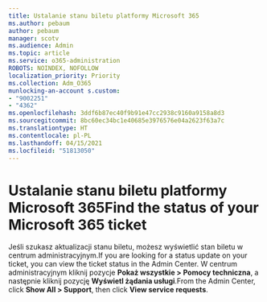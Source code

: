 ```yaml
---
title: Ustalanie stanu biletu platformy Microsoft 365
ms.author: pebaum
author: pebaum
manager: scotv
ms.audience: Admin
ms.topic: article
ms.service: o365-administration
ROBOTS: NOINDEX, NOFOLLOW
localization_priority: Priority
ms.collection: Adm_O365
munlocking-an-account s.custom:
- "9002251"
- "4362"
ms.openlocfilehash: 3ddf6b87ec40f9b91e47cc2938c9160a9158a8d3
ms.sourcegitcommit: 8bc60ec34bc1e40685e3976576e04a2623f63a7c
ms.translationtype: HT
ms.contentlocale: pl-PL
ms.lasthandoff: 04/15/2021
ms.locfileid: "51813050"
---
```

# <a name="find-the-status-of-your-microsoft-365-ticket"></a><span data-ttu-id="9973e-102">Ustalanie stanu biletu platformy Microsoft 365</span><span class="sxs-lookup"><span data-stu-id="9973e-102">Find the status of your Microsoft 365 ticket</span></span>

<span data-ttu-id="9973e-103">Jeśli szukasz aktualizacji stanu biletu, możesz wyświetlić stan biletu w centrum administracyjnym.</span><span class="sxs-lookup"><span data-stu-id="9973e-103">If you are looking for a status update on your ticket, you can view the ticket status in the Admin Center.</span></span> <span data-ttu-id="9973e-104">W centrum administracyjnym kliknij pozycje **Pokaż wszystkie > Pomocy techniczna**, a następnie kliknij pozycję **Wyświetl żądania usługi**.</span><span class="sxs-lookup"><span data-stu-id="9973e-104">From the Admin Center, click **Show All > Support**, then click **View service requests**.</span></span>
